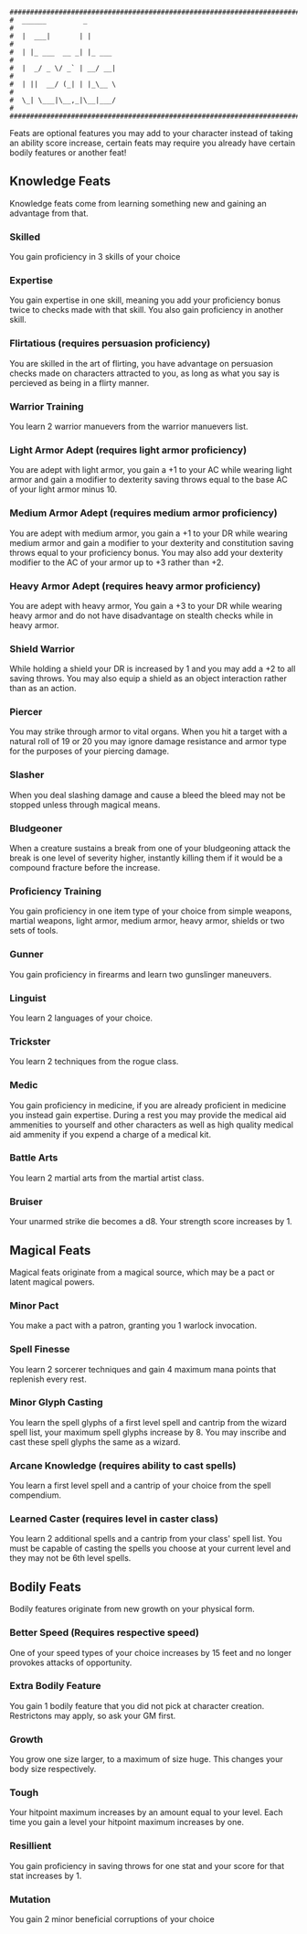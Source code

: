 ```
################################################################################
#  ______         _                                                            #
#  |  ___|       | |                                                           #
#  | |_ ___  __ _| |_ ___                                                      #
#  |  _/ _ \/ _` | __/ __|                                                     #
#  | ||  __/ (_| | |_\__ \                                                     #
#  \_| \___|\__,_|\__|___/                                                     #
################################################################################

```
Feats are optional features you may add to your character instead of taking
an ability score increase, certain feats may require you already have certain 
bodily features or another feat!

## Knowledge Feats
Knowledge feats come from learning something new and gaining an advantage from
that. 

### Skilled
You gain proficiency in 3 skills of your choice

### Expertise
You gain expertise in one skill, meaning you add your proficiency bonus twice to
checks made with that skill. You also gain proficiency in another skill.

### Flirtatious (requires persuasion proficiency)
You are skilled in the art of flirting, you have advantage on persuasion checks 
made on characters attracted to you, as long as what you say is percieved as 
being in a flirty manner.

### Warrior Training
You learn 2 warrior manuevers from the warrior manuevers list.  

### Light Armor Adept (requires light armor proficiency)
You are adept with light armor, you gain a +1 to your AC while wearing light
armor and gain a modifier to dexterity saving throws equal to the base AC of 
your light armor minus 10. 

### Medium Armor Adept (requires medium armor proficiency)
You are adept with medium armor, you gain a +1 to your DR while wearing medium
armor and gain a modifier to your dexterity and constitution saving throws 
equal to your proficiency bonus. You may also add your dexterity modifier to the
AC of your armor up to +3 rather than +2.

### Heavy Armor Adept (requires heavy armor proficiency)
You are adept with heavy armor, You gain a +3 to your DR while wearing heavy 
armor and do not have disadvantage on stealth checks while in heavy armor.

### Shield Warrior
While holding a shield your DR is increased by 1 and you may add a +2 to all 
saving throws. You may also equip a shield as an object interaction rather than
as an action.

### Piercer
You may strike through armor to vital organs. When you hit a target with a 
natural roll of 19 or 20 you may ignore damage resistance and armor type for
the purposes of your piercing damage.

### Slasher
When you deal slashing damage and cause a bleed the bleed may not be stopped 
unless through magical means.

### Bludgeoner
When a creature sustains a break from one of your bludgeoning attack the break 
is one level of severity higher, instantly killing them if it would be a 
compound fracture before the increase.

### Proficiency Training
You gain proficiency in one item type of your choice from simple weapons, 
martial weapons, light armor, medium armor, heavy armor, shields or two sets of 
tools.

### Gunner
You gain proficiency in firearms and learn two gunslinger maneuvers.

### Linguist
You learn 2 languages of your choice.

### Trickster
You learn 2 techniques from the rogue class.

### Medic
You gain proficiency in medicine, if you are already proficient in medicine you
instead gain expertise. During a rest you may provide the medical aid ammenities
to yourself and other characters as well as high quality medical aid ammenity if
you expend a charge of a medical kit. 

### Battle Arts
You learn 2 martial arts from the martial artist class.

### Bruiser
Your unarmed strike die becomes a d8. Your strength score increases by 1.


## Magical Feats
Magical feats originate from a magical source, which may be a pact or latent 
magical powers.

### Minor Pact
You make a pact with a patron, granting you 1 warlock invocation.

### Spell Finesse
You learn 2 sorcerer techniques and gain 4 maximum mana points that replenish 
every rest.

### Minor Glyph Casting
You learn the spell glyphs of a first level spell and cantrip from the wizard 
spell list, your maximum spell glyphs increase by 8. You may inscribe and cast 
these spell glyphs the same as a wizard.

### Arcane Knowledge (requires ability to cast spells)
You learn a first level spell and a cantrip of your choice from the spell 
compendium.

### Learned Caster (requires level in caster class)
You learn 2 additional spells and a cantrip from your class' spell list. You 
must be capable of casting the spells you choose at your current level and they
may not be 6th level spells.

## Bodily Feats
Bodily features originate from new growth on your physical form. 

### Better Speed (Requires respective speed)
One of your speed types of your choice increases by 15 feet and no longer
provokes attacks of opportunity.

### Extra Bodily Feature
You gain 1 bodily feature that you did not pick at character creation. 
Restrictons may apply, so ask your GM first.

### Growth
You grow one size larger, to a maximum of size huge. This changes your body size
respectively.

### Tough
Your hitpoint maximum increases by an amount equal to your level. Each time you
gain a level your hitpoint maximum increases by one.

### Resillient
You gain proficiency in saving throws for one stat and your score for that stat
increases by 1.

### Mutation
You gain 2 minor beneficial corruptions of your choice